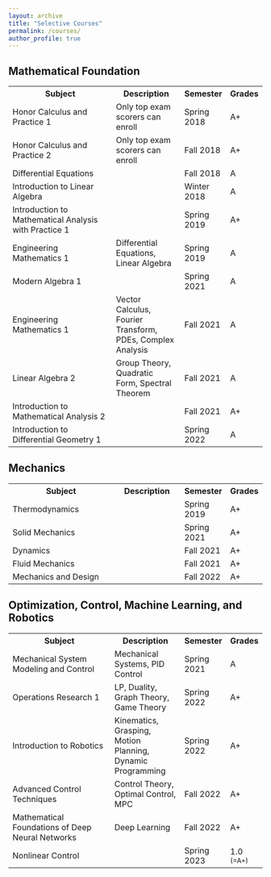```yaml
---
layout: archive
title: "Selective Courses"
permalink: /courses/
author_profile: true
---
```

## Mathematical Foundation

<table>
  <tr>
    <th style="width:50%">Subject</th>
    <th style="width:30%">Description</th>
    <th style="width:10%">Semester</th>
    <th style="width:10%">Grades</th>
  </tr>
  <tr>
    <td>Honor Calculus and Practice 1</td>
    <td>Only top exam scorers can enroll</td>
    <td>Spring 2018</td>
    <td>A+</td>
  </tr>
  <tr>
    <td>Honor Calculus and Practice 2</td>
    <td>Only top exam scorers can enroll</td>
    <td>Fall 2018</td>
    <td>A+</td>
  </tr>
  <tr>
    <td>Differential Equations</td>
    <td></td>
    <td>Fall 2018</td>
    <td>A</td>
  </tr>
  <tr>
    <td>Introduction to Linear Algebra</td>
    <td></td>
    <td>Winter 2018</td>
    <td>A</td>
  </tr>
  <tr>
    <td>Introduction to Mathematical Analysis with Practice 1</td>
    <td></td>
    <td>Spring 2019</td>
    <td>A+</td>
  </tr>
  <tr>
    <td>Engineering Mathematics 1</td>
    <td>Differential Equations, Linear Algebra</td>
    <td>Spring 2019</td>
    <td>A</td>
  </tr>
  <tr>
    <td>Modern Algebra 1</td>
    <td></td>
    <td>Spring 2021</td>
    <td>A</td>
  </tr>
  <tr>
    <td>Engineering Mathematics 1</td>
    <td>Vector Calculus, Fourier Transform, PDEs, Complex Analysis</td>
    <td>Fall 2021</td>
    <td>A</td>
  </tr>
  <tr>
    <td>Linear Algebra 2</td>
    <td>Group Theory, Quadratic Form, Spectral Theorem</td>
    <td>Fall 2021</td>
    <td>A</td>
  </tr>
  <tr>
    <td>Introduction to Mathematical Analysis 2</td>
    <td></td>
    <td>Fall 2021</td>
    <td>A+</td>
  </tr>
  <tr>
    <td>Introduction to Differential Geometry 1</td>
    <td></td>
    <td>Spring 2022</td>
    <td>A</td>
  </tr>
</table>

## Mechanics

<table>
  <tr>
    <th style="width:50%">Subject</th>
    <th style="width:30%">Description</th>
    <th style="width:10%">Semester</th>
    <th style="width:10%">Grades</th>
  </tr>
  <tr>
    <td>Thermodynamics</td>
    <td></td>
    <td>Spring 2019</td>
    <td>A+</td>
  </tr>
  <tr>
    <td>Solid Mechanics</td>
    <td></td>
    <td>Spring 2021</td>
    <td>A+</td>
  </tr>
  <tr>
    <td>Dynamics</td>
    <td></td>
    <td>Fall 2021</td>
    <td>A+</td>
  </tr>
  <tr>
    <td>Fluid Mechanics</td>
    <td></td>
    <td>Fall 2021</td>
    <td>A+</td>
  </tr>
  <tr>
    <td>Mechanics and Design</td>
    <td></td>
    <td>Fall 2022</td>
    <td>A+</td>
  </tr>
</table>

## Optimization, Control, Machine Learning, and Robotics

<table>
  <tr>
    <th style="width:50%">Subject</th>
    <th style="width:30%">Description</th>
    <th style="width:10%">Semester</th>
    <th style="width:10%">Grades</th>
  </tr>
  <tr>
    <td>Mechanical System Modeling and Control</td>
    <td>Mechanical Systems, PID Control</td>
    <td>Spring 2021</td>
    <td>A</td>
  </tr>
  <tr>
    <td>Operations Research 1</td>
    <td>LP, Duality, Graph Theory, Game Theory</td>
    <td>Spring 2022</td>
    <td>A+</td>
  </tr>
  <tr>
    <td>Introduction to Robotics</td>
    <td>Kinematics, Grasping, Motion Planning, Dynamic Programming</td>
    <td>Spring 2022</td>
    <td>A+</td>
  </tr>
  <tr>
    <td>Advanced Control Techniques</td>
    <td>Control Theory, Optimal Control, MPC</td>
    <td>Fall 2022</td>
    <td>A+</td>
  </tr>
  <tr>
    <td>Mathematical Foundations of Deep Neural Networks</td>
    <td>Deep Learning</td>
    <td>Fall 2022</td>
    <td>A+</td>
  </tr>
  <tr>
    <td>Nonlinear Control</td>
    <td></td>
    <td>Spring 2023</td>
    <td>1.0 <span style="font-size: smaller;">(=A+)</span></td>
  </tr>
</table>

